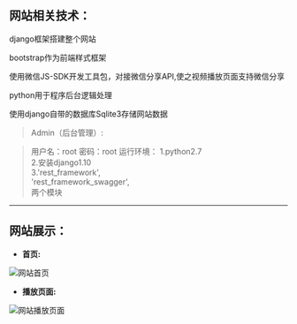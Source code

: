 ## 网站相关技术：

﻿django框架搭建整个网站

bootstrap作为前端样式框架

使用微信JS-SDK开发工具包，对接微信分享API,使之视频播放页面支持微信分享

python用于程序后台逻辑处理

使用django自带的数据库Sqlite3存储网站数据

> Admin（后台管理）:

>用户名：root      密码：root
>运行环境： 
1.python2.7  
2.安装django1.10   
3.'rest_framework',  
  'rest_framework_swagger',  
 两个模块
--------------------------
## 网站展示：

* __首页:__

![网站首页](./image/movie_1.jpg "首页")

* __播放页面:__

![网站播放页面](./image/movie_2.jpg "播放页面")
